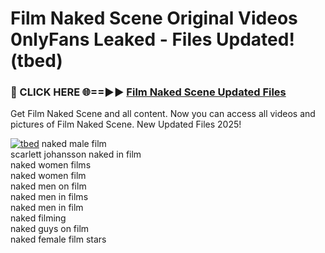 # Film Naked Scene Original Videos 0nlyFans Leaked - Files Updated! (tbed)

<h3>🔴 CLICK HERE 🌐==►► <a href="https://tinyurl.com/yckcrads" rel="nofollow">Film Naked Scene Updated Files</a></h3>

Get Film Naked Scene and all content. Now you can access all videos and pictures of Film Naked Scene. New Updated Files 2025!

[![tbed](https://i.imgur.com/hpKpOFt.gif)](https://tinyurl.com/yckcrads)
naked male film<br>
scarlett johansson naked in film<br>
naked women films<br>
naked women film<br>
naked men on film<br>
naked men in films<br>
naked men in film<br>
naked filming<br>
naked guys on film<br>
naked female film stars